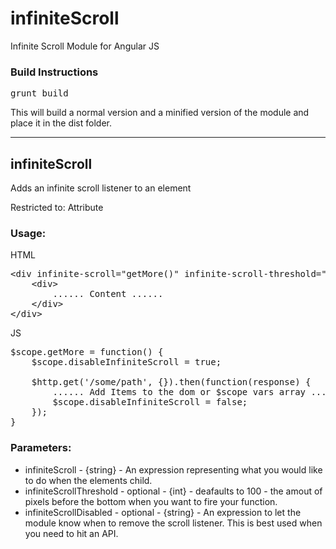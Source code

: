 infiniteScroll
===============

Infinite Scroll Module for Angular JS

### Build Instructions

<pre>
grunt build
</pre>

This will build a normal version and a minified version of the module and place it in the dist folder.

---------------

## infiniteScroll

Adds an infinite scroll listener to an element

Restricted to: Attribute

### Usage:

HTML
<pre>
&lt;div infinite-scroll="getMore()" infinite-scroll-threshold="200" infinite-scroll-disabled="disableInfiniteScroll" style="overflow: hidden; overflow-y: scroll;">
    &lt;div>
        ...... Content ......
    &lt;/div>
&lt;/div>
</pre>

JS
<pre>
$scope.getMore = function() {
	$scope.disableInfiniteScroll = true;
    
    $http.get('/some/path', {}).then(function(response) {
    	...... Add Items to the dom or $scope vars array ......
        $scope.disableInfiniteScroll = false;
    });
}
</pre>

### Parameters:

- infiniteScroll - {string} - An expression representing what you would like to do when the elements child.
- infiniteScrollThreshold - optional - {int} - deafaults to 100 - the amout of pixels before the bottom when you want to fire your function.
- infiniteScrollDisabled - optional - {string} - An expression to let the module know when to remove the scroll listener. This is best used when you need to hit an API.
